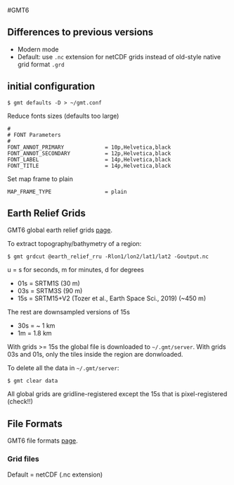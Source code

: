 #GMT6


## Differences to previous versions

- Modern mode
- Default: use `.nc` extension for netCDF grids instead of old-style native grid format `.grd`

## initial configuration

    $ gmt defaults -D > ~/gmt.conf

Reduce fonts sizes (defaults too large)

    #
    # FONT Parameters
    #
    FONT_ANNOT_PRIMARY             = 10p,Helvetica,black
    FONT_ANNOT_SECONDARY           = 12p,Helvetica,black
    FONT_LABEL                     = 14p,Helvetica,black
    FONT_TITLE                     = 14p,Helvetica,black

Set map frame to plain

    MAP_FRAME_TYPE                 = plain


## Earth Relief Grids

GMT6 global earth relief grids
[page](https://docs.generic-mapping-tools.org/latest/datasets/remote-data.html#global-earth-relief-grids).

To extract topography/bathymetry of a region:

    $ gmt grdcut @earth_relief_rru -Rlon1/lon2/lat1/lat2 -Goutput.nc

u = s for seconds, m for minutes, d for degrees

- 01s = SRTM1S (30 m)
- 03s = SRTM3S (90 m)
- 15s = SRTM15+V2 (Tozer et al., Earth Space Sci., 2019) (~450 m)

The rest are downsampled versions of 15s

- 30s =  ~ 1 km
- 1m = 1.8 km

With grids >= 15s the global file is downloaded to `~/.gmt/server`.
With grids 03s and 01s, only the tiles inside the region are donwloaded.

To delete all the data in `~/.gmt/server`:

    $ gmt clear data

All global grids are gridline-registered except the 15s that is pixel-registered (check!!)

## File Formats

GMT6 file formats [page](http://gmt.soest.hawaii.edu/doc/latest/GMT_Docs.html#app-file-formats).


### Grid files

Default = netCDF (.nc extension)

